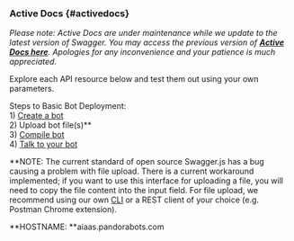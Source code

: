 ### Active Docs {#activedocs}

_Please note: Active Docs are under maintenance while we update to the latest version of Swagger. You may access the previous version of _[_**Active Docs here**_](https://developer.pandorabots.com/docs#activedocs)_. Apologies for any inconvenience and your patience is much appreciated._

Explore each API resource below and test them out using your own parameters.

Steps to Basic Bot Deployment:  
1\) [Create a bot](https://developer.pandorabots.com/docs#!/pandorabots_api_swagger_1_3/createBot)  
2\) Upload bot file\(s\)\*\*  
3\) [Compile bot](https://developer.pandorabots.com/docs#!/pandorabots_api_swagger_1_3/compileBot)  
4\) [Talk to your bot](https://developer.pandorabots.com/docs#!/pandorabots_api_swagger_1_3/talkBot)  


\*\*NOTE: The current standard of open source Swagger.js has a bug causing a problem with file upload. There is a current workaround implemented; if you want to use this interface for uploading a file, you will need to copy the file content into the input field. For file upload, we recommend using our own [CLI](https://medium.com/pandorabots-blog/introducing-the-pandorabots-cli-215ed9d637af) or a REST client of your choice \(e.g. Postman Chrome extension\).

**HOSTNAME: **aiaas.pandorabots.com

